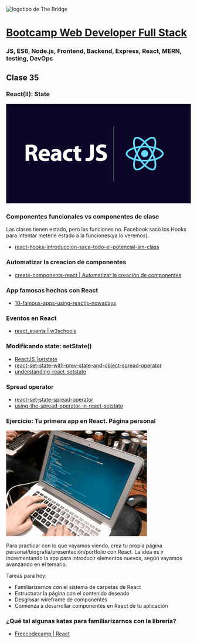 ![logotipo de The Bridge](https://user-images.githubusercontent.com/27650532/77754601-e8365180-702b-11ea-8bed-5bc14a43f869.png  "logotipo de The Bridge")


# [Bootcamp Web Developer Full Stack](https://www.thebridge.tech/bootcamps/bootcamp-fullstack-developer/)
### JS, ES6, Node.js, Frontend, Backend, Express, React, MERN, testing, DevOps

## Clase 35

### React(II): State

![img](../../assets/react/clase35/react.png)

### Componentes funcionales vs componentes de clase 

Las clases tienen estado, pero las funciones no. Facebook sacó los Hooks para intentar meterle estado a la funciones(ya lo veremos).    
- [react-hooks-introduccion-saca-todo-el-potencial-sin-class](https://midu.dev/react-hooks-introduccion-saca-todo-el-potencial-sin-class/)

### Automatizar la creacion de componentes

- [create-components-react | Automatizar la creación de componentes](https://www.npmjs.com/package/create-components-react)

### App famosas hechas con React

- [10-famous-apps-using-reactjs-nowadays](https://dzone.com/articles/10-famous-apps-using-reactjs-nowadays)

### Eventos en React
- [react_events | w3schools](https://www.w3schools.com/react/react_events.asp)

### Modificando state: setState()
- [ReactJS |setstate](https://es.reactjs.org/docs/react-component.html#setstate)
- [react-set-state-with-prev-state-and-object-spread-operator](https://www.rockyourcode.com/react-set-state-with-prev-state-and-object-spread-operator/)
- [understanding-react-setstate](https://css-tricks.com/understanding-react-setstate/)

### Spread operator
- [react-set-state-spread-operator](https://www.rockyourcode.com/react-set-state-with-prev-state-and-object-spread-operator/)
- [using-the-spread-operator-in-react-setstate](https://medium.com/@thejasonfile/using-the-spread-operator-in-react-setstate-c8a14fc51be1)


### Ejercicio: Tu primera app en React. Página personal

![img](../../assets/react/clase35/codingmeme.gif)

Para practicar con lo que vayamos viendo, crea tu propia página personal/biografía/presentación/portfolio con React. La idea es ir incrementando la app para introducir elementos nuevos, según vayamos avanzando en el temario.

Tareas para hoy:
- Familiarizarnos con el sistema de carpetas de React
- Estructurar la página con el contenido deseado
- Desglosar wireframe de componentes
- Comienza a desarrollar componentes en React de tu aplicación

### ¿Qué tal algunas katas para familiarizarnos con la librería?
- [Freecodecamp | React](https://www.freecodecamp.org/learn/front-end-libraries/react/)








